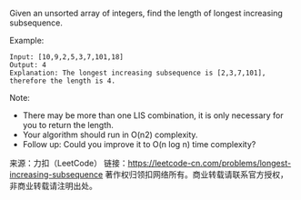 Given an unsorted array of integers, find the length of longest increasing subsequence.

Example:

    Input: [10,9,2,5,3,7,101,18]
    Output: 4 
    Explanation: The longest increasing subsequence is [2,3,7,101], therefore the length is 4. 
Note:

* There may be more than one LIS combination, it is only necessary for you to return the length.
* Your algorithm should run in O(n2) complexity.
* Follow up: Could you improve it to O(n log n) time complexity?

来源：力扣（LeetCode）
链接：https://leetcode-cn.com/problems/longest-increasing-subsequence
著作权归领扣网络所有。商业转载请联系官方授权，非商业转载请注明出处。
